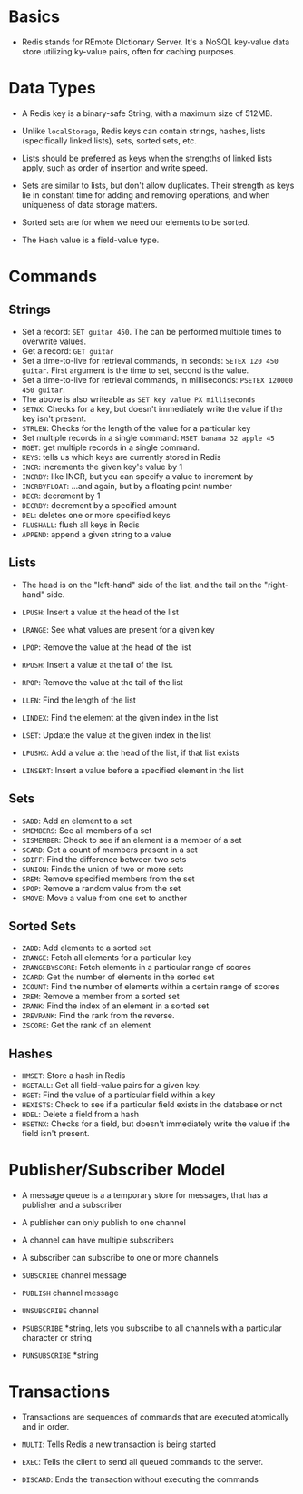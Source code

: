 # Basics

- Redis stands for REmote DIctionary Server. It's a NoSQL key-value data store utilizing ky-value pairs, often for caching purposes.

# Data Types

- A Redis key is a binary-safe String, with a maximum size of 512MB.

- Unlike `localStorage`, Redis keys can contain strings, hashes, lists (specifically linked lists), sets, sorted sets, etc.

- Lists should be preferred as keys when the strengths of linked lists apply, such as order of insertion and write speed. 

- Sets are similar to lists, but don't allow duplicates. Their strength as keys lie in constant time for adding and removing operations, and when uniqueness of data storage matters.

- Sorted sets are for when we need our elements to be sorted.

- The Hash value is a field-value type.

# Commands

## Strings

- Set a record: `SET guitar 450`. The can be performed multiple times to overwrite values.
- Get a record: `GET guitar`
- Set a time-to-live for retrieval commands, in seconds: `SETEX 120 450 guitar`. First argument is the time to set, second is the value.
- Set a time-to-live for retrieval commands, in milliseconds: `PSETEX 120000 450 guitar`. 
- The above is also writeable as `SET key value PX milliseconds`
- `SETNX`: Checks for a key, but doesn't immediately write the value if the key isn't present.
- `STRLEN`: Checks for the length of the value for a particular key
- Set multiple records in a single command: `MSET banana 32 apple 45`
- `MGET`: get multiple records in a single command.
- `KEYS`: tells us which keys are currently stored in Redis
- `INCR`: increments the given key's value by 1
- `INCRBY`: like INCR, but you can specify a value to increment by
- `INCRBYFLOAT`: ...and again, but by a floating point number
- `DECR`: decrement by 1
- `DECRBY`: decrement by a specified amount
- `DEL`: deletes one or more specified keys
- `FLUSHALL`: flush all keys in Redis
- `APPEND`: append a given string to a value

## Lists

- The head is on the "left-hand" side of the list, and the tail on the "right-hand" side.

- `LPUSH`: Insert a value at the head of the list
- `LRANGE`: See what values are present for a given key
- `LPOP`: Remove the value at the head of the list
- `RPUSH`: Insert a value at the tail of the list.
- `RPOP`: Remove the value at the tail of the list
- `LLEN`: Find the length of the list
- `LINDEX`: Find the element at the given index in the list
- `LSET`: Update the value at the given index in the list
- `LPUSHX`: Add a value at the head of the list, if that list exists
- `LINSERT`: Insert a value before a specified element in the list

## Sets

- `SADD`: Add an element to a set
- `SMEMBERS`: See all members of a set
- `SISMEMBER`: Check to see if an element is a member of a set
- `SCARD`: Get a count of members present in a set
- `SDIFF`: Find the difference between two sets
- `SUNION`: Finds the union of two or more sets
- `SREM`: Remove specified members from the set
- `SPOP`: Remove a random value from the set
- `SMOVE`: Move a value from one set to another
  

## Sorted Sets

- `ZADD`: Add elements to a sorted set
- `ZRANGE`: Fetch all elements for a particular key
- `ZRANGEBYSCORE`: Fetch elements in a particular range of scores
- `ZCARD`: Get the number of elements in the sorted set
- `ZCOUNT`: Find the number of elements within a certain range of scores
- `ZREM`: Remove a member from a sorted set
- `ZRANK`: Find the index of an element in a sorted set
- `ZREVRANK`: Find the rank from the reverse.
- `ZSCORE`: Get the rank of an element
  
## Hashes

- `HMSET`: Store a hash in Redis
- `HGETALL`: Get all field-value pairs for a given key.
- `HGET`: Find the value of a particular field within a key
- `HEXISTS`: Check to see if a particular field exists in the database or not
- `HDEL`: Delete a field from a hash
- `HSETNX`: Checks for a field, but doesn't immediately write the value if the field isn't present.


# Publisher/Subscriber Model

- A message queue is a a temporary store for messages, that has a publisher and a subscriber

- A publisher can only publish to one channel

- A channel can have multiple subscribers

- A subscriber can subscribe to one or more channels

- `SUBSCRIBE` channel message

- `PUBLISH` channel message

- `UNSUBSCRIBE` channel

- `PSUBSCRIBE` *string, lets you subscribe to all channels with a particular character or string

- `PUNSUBSCRIBE` *string

# Transactions

- Transactions are sequences of commands that are executed atomically and in order.

- `MULTI`: Tells Redis a new transaction is being started

- `EXEC`: Tells the client to send all queued commands to the server.

- `DISCARD`: Ends the transaction without executing the commands